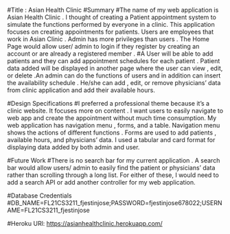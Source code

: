 #Title : Asian Health Clinic
#Summary
#The name of my web application is Asian Health Clinic .  I thought of creating a Patient appointment system to simulate the functions performed by everyone in a clinic. This application focuses  on creating appointments for patients. Users are employees that work in Asian Clinic . Admin has more privileges than users . The Home Page would allow user/ admin to login if they register by creating an account or are already a registered member .
#A User will be able to add patients and they can add appointment schedules   for each patient . Patient data added will be  displayed  in another page where the user can view , edit, or delete .An admin can do the functions of users and in addition can insert the availability schedule . He/she can add , edit, or remove physicians’ data  from clinic application  and add their available hours.

#Design Specifications
#I preferred a professional theme because it’s a clinic website. It focuses more on content . I want users to easily navigate to web app and create the appointment without much time consumption. My web application has navigation menu ,  forms, and a table. Navigation menu shows the actions of different functions . Forms are used to add patients , available hours, and physicians’ data. I used a tabular and card format for displaying data added by both admin and user.

#Future Work
#There is no search bar for my current application . A search bar would allow users/ admin to easily find the patient or physicians’  data  rather than scrolling through a long list. For either of these, I would need to add a search API or add another controller for my web application.

#Database Credentials
#DB_NAME=FL21CS3211_fjestinjose;PASSWORD=fjestinjose678022;USERNAME=FL21CS3211_fjestinjose

#Heroku URl: https://asianhealthclinic.herokuapp.com/